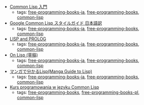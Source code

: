 * [Common Lisp 入門](http://www.geocities.jp/m_hiroi/xyzzy_lisp.html)
    * tags: [free-programming-books-ja](../tags/free-programming-books-ja.md), [free-programming-books](../tags/free-programming-books.md), [common-lisp](../tags/common-lisp.md)
* [Google Common Lisp スタイルガイド 日本語訳](http://google-common-lisp-style-guide-ja.cddddr.org)
    * tags: [free-programming-books-ja](../tags/free-programming-books-ja.md), [free-programming-books](../tags/free-programming-books.md), [common-lisp](../tags/common-lisp.md)
* [LISP and PROLOG](http://home.soka.ac.jp/~unemi/LispProlog/)
    * tags: [free-programming-books-ja](../tags/free-programming-books-ja.md), [free-programming-books](../tags/free-programming-books.md), [common-lisp](../tags/common-lisp.md)
* [On Lisp (草稿)](http://www.asahi-net.or.jp/~kc7k-nd/)
    * tags: [free-programming-books-ja](../tags/free-programming-books-ja.md), [free-programming-books](../tags/free-programming-books.md), [common-lisp](../tags/common-lisp.md)
* [マンガで分かるLisp(Manga Guide to Lisp)](http://lambda.bugyo.tk/cdr/mwl/)
    * tags: [free-programming-books-ja](../tags/free-programming-books-ja.md), [free-programming-books](../tags/free-programming-books.md), [common-lisp](../tags/common-lisp.md)
* [Kurs programowania w języku Common Lisp](http://jcubic.pl/lisp_tutorial.php)
    * tags: [free-programming-books](../tags/free-programming-books.md), [free-programming-books-pl](../tags/free-programming-books-pl.md), [common-lisp](../tags/common-lisp.md)
